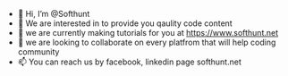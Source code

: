 - 👋 Hi, I’m @Softhunt
- 👀 We are interested in to provide you qaulity code content
- 🌱 we are currently making tutorials for you at https://www.softhunt.net
- 💞️ we are looking to collaborate on every platfrom that will help coding community
- 📫 You can reach us by facebook, linkedin page softhunt.net

<!---
Softhunt/Softhunt is a ✨ special ✨ repository because its `README.md` (this file) appears on your GitHub profile.
You can click the Preview link to take a look at your changes.
--->
